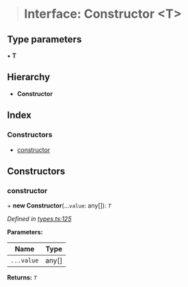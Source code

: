 > # Interface: Constructor <**T**>

## Type parameters

▪ **T**

## Hierarchy

* **Constructor**

## Index

### Constructors

* [constructor](_types_.constructor.md#constructor)

## Constructors

###  constructor

\+ **new Constructor**(...`value`: any[]): *`T`*

*Defined in [types.ts:125](https://github.com/polkadot-js/api/blob/9ffb4b8/packages/types/src/types.ts#L125)*

**Parameters:**

Name | Type |
------ | ------ |
`...value` | any[] |

**Returns:** *`T`*